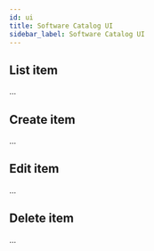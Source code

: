 ```yaml
---
id: ui
title: Software Catalog UI
sidebar_label: Software Catalog UI
---
```


## List item

...

## Create item

...

## Edit item

...

## Delete item

...
